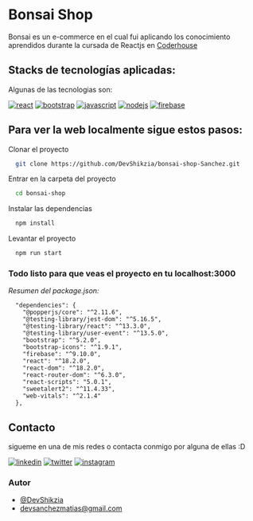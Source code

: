 # Bonsai Shop

Bonsai es un e-commerce en el cual fui aplicando los conocimiento aprendidos durante la cursada de Reactjs en [Coderhouse](https://www.coderhouse.com/)  

## Stacks de tecnologías aplicadas:

Algunas de las tecnologias son:

[![react](https://img.shields.io/badge/React-0077B5?style=for-the-badge&logo=react&logoColor=white)](https://es.reactjs.org/)
[![bootstrap](https://img.shields.io/badge/Bootstrap-563D7C?style=for-the-badge&logo=bootstrap&logoColor=white)](https://getbootstrap.com/)
[![javascript](https://img.shields.io/badge/JavaScript-F7DF1E?style=for-the-badge&logo=javascript&logoColor=black)](https://www.javascript.com/)
[![nodejs](https://img.shields.io/badge/Node.js-43853D?style=for-the-badge&logo=node.js&logoColor=white)](https://nodejs.org/es/)
[![firebase](https://img.shields.io/badge/-FireBase-FFA116?style=for-the-badge&logo=firebase&logoColor=black)](https://firebase.google.com/)
## Para ver la web localmente sigue estos pasos:

Clonar el proyecto

```bash
  git clone https://github.com/DevShikzia/bonsai-shop-Sanchez.git
```

Entrar en la carpeta del proyecto

```bash
  cd bonsai-shop
```

Instalar las dependencias

```bash
  npm install
```

Levantar el proyecto

```bash
  npm run start
```
### Todo listo para que veas el proyecto en tu localhost:3000

*Resumen del package.json:*
```
  "dependencies": {
    "@popperjs/core": "^2.11.6",
    "@testing-library/jest-dom": "^5.16.5",
    "@testing-library/react": "^13.3.0",
    "@testing-library/user-event": "^13.5.0",
    "bootstrap": "^5.2.0",
    "bootstrap-icons": "^1.9.1",
    "firebase": "^9.10.0",
    "react": "^18.2.0",
    "react-dom": "^18.2.0",
    "react-router-dom": "^6.3.0",
    "react-scripts": "5.0.1",
    "sweetalert2": "^11.4.33",
    "web-vitals": "^2.1.4"
  },
```
## Contacto

sigueme en una de mis redes o contacta conmigo por alguna de ellas :D

[![linkedin](https://img.shields.io/badge/linkedin-0A66C2?style=for-the-badge&logo=linkedin&logoColor=white)](https://www.linkedin.com/)
[![twitter](https://img.shields.io/badge/twitter-1DA1F2?style=for-the-badge&logo=twitter&logoColor=white)](https://twitter.com/DevShikzia)
[![instagram](https://img.shields.io/badge/Instagram-E4405F?style=for-the-badge&logo=instagram&logoColor=white)](https://instagram.com/)

### Autor

- [@DevShikzia](https://github.com/DevShikzia)
- devsanchezmatias@gmail.com






